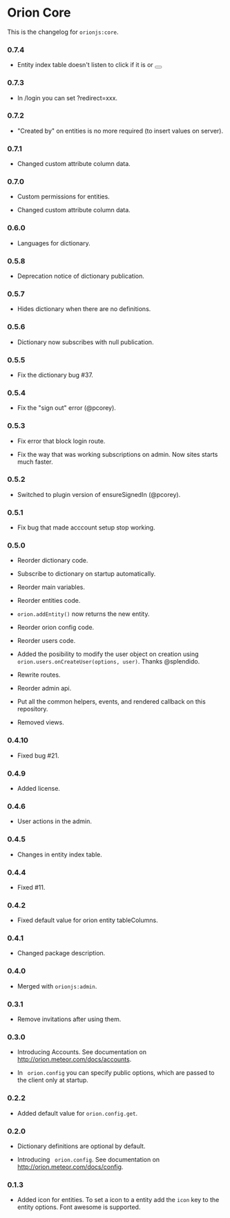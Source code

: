 Orion Core
==========

This is the changelog for ```orionjs:core```.

### 0.7.4

- Entity index table doesn't listen to click if it is <a> or <button>

### 0.7.3

- In /login you can set ?redirect=xxx.

### 0.7.2

- "Created by" on entities is no more required (to insert values on server).

### 0.7.1

- Changed custom attribute column data.

### 0.7.0

- Custom permissions for entities.

- Changed custom attribute column data.

### 0.6.0

- Languages for dictionary.

### 0.5.8

- Deprecation notice of dictionary publication.

### 0.5.7

- Hides dictionary when there are no definitions.

### 0.5.6

- Dictionary now subscribes with null publication.

### 0.5.5

- Fix the dictionary bug #37.

### 0.5.4

- Fix the "sign out" error (@pcorey).

### 0.5.3

- Fix error that block login route.

- Fix the way that was working subscriptions on admin. Now sites starts much faster.

### 0.5.2

- Switched to plugin version of ensureSignedIn (@pcorey).

### 0.5.1

- Fix bug that made acccount setup stop working.

### 0.5.0

- Reorder dictionary code.

- Subscribe to dictionary on startup automatically.

- Reorder main variables.

- Reorder entities code.

- ```orion.addEntity()``` now returns the new entity.

- Reorder orion config code.

- Reorder users code.

- Added the posibility to modify the user object on creation using ```orion.users.onCreateUser(options, user)```. Thanks @splendido.

- Rewrite routes.

- Reorder admin api.

- Put all the common helpers, events, and rendered callback on this repository.

- Removed views.

### 0.4.10

- Fixed bug #21.

### 0.4.9

- Added license.

### 0.4.6

- User actions in the admin.

### 0.4.5

- Changes in entity index table.

### 0.4.4

- Fixed #11.

### 0.4.2

- Fixed default value for orion entity tableColumns.

### 0.4.1

- Changed package description.

### 0.4.0

- Merged with ```orionjs:admin```.

### 0.3.1

- Remove invitations after using them.

### 0.3.0

- Introducing Accounts. See documentation on http://orion.meteor.com/docs/accounts.

- In ``` orion.config``` you can specify public options, which are passed to the client only at startup. 

### 0.2.2

- Added default value for ```orion.config.get```.

### 0.2.0

- Dictionary definitions are optional by default.

- Introducing ``` orion.config```. See documentation on http://orion.meteor.com/docs/config.

### 0.1.3

- Added icon for entities. To set a icon to a entity add the ```icon``` key to the entity options. Font awesome is supported.

